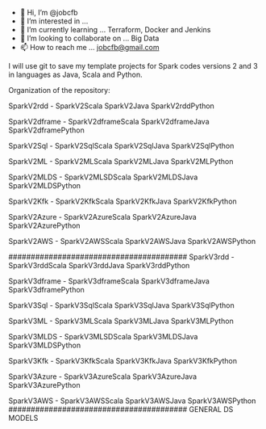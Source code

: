 - 👋 Hi, I’m @jobcfb
- 👀 I’m interested in ...
- 🌱 I’m currently learning ... Terraform, Docker and Jenkins
- 💞️ I’m looking to collaborate on ... Big Data
- 📫 How to reach me ... jobcfb@gmail.com

I will use git to save my template projects for Spark codes versions 2 and 3 in languages as Java, Scala and Python.  

Organization of the repository: 

SparkV2rdd - 
SparkV2Scala
SparkV2Java
SparkV2rddPython

SparkV2dframe - 
SparkV2dframeScala
SparkV2dframeJava
SparkV2dframePython

SparkV2Sql - 
SparkV2SqlScala
SparkV2SqlJava
SparkV2SqlPython

SparkV2ML - 
SparkV2MLScala
SparkV2MLJava
SparkV2MLPython

SparkV2MLDS - 
SparkV2MLSDScala
SparkV2MLDSJava
SparkV2MLDSPython

SparkV2Kfk - 
SparkV2KfkScala
SparkV2KfkJava
SparkV2KfkPython

SparkV2Azure - 
SparkV2AzureScala
SparkV2AzureJava
SparkV2AzurePython

SparkV2AWS - 
SparkV2AWSScala
SparkV2AWSJava
SparkV2AWSPython

########################################
SparkV3rdd - 
SparkV3rddScala
SparkV3rddJava
SparkV3rddPython

SparkV3dframe - 
SparkV3dframeScala
SparkV3dframeJava
SparkV3dframePython

SparkV3Sql - 
SparkV3SqlScala
SparkV3SqlJava
SparkV3SqlPython

SparkV3ML - 
SparkV3MLScala
SparkV3MLJava
SparkV3MLPython

SparkV3MLDS - 
SparkV3MLSDScala
SparkV3MLDSJava
SparkV3MLDSPython

SparkV3Kfk - 
SparkV3KfkScala
SparkV3KfkJava
SparkV3KfkPython

SparkV3Azure - 
SparkV3AzureScala
SparkV3AzureJava
SparkV3AzurePython

SparkV3AWS - 
SparkV3AWSScala
SparkV3AWSJava
SparkV3AWSPython
########################################
GENERAL DS MODELS





<!---
jobcfb/jobcfb is a ✨ special ✨ repository because its `README.md` (this file) appears on your GitHub profile.
You can click the Preview link to take a look at your changes.
--->

